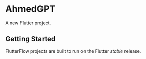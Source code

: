 # AhmedGPT

A new Flutter project.

## Getting Started

FlutterFlow projects are built to run on the Flutter _stable_ release.
